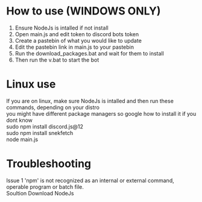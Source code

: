 # How to use (WINDOWS ONLY)

<ol>
  <li>Ensure NodeJs is intalled if not install</li>
  <li>Open main.js and edit token to discord bots token</li>
  <li>Create a pastebin of what you would like to update</li>
  <li>Edit the pastebin link in main.js to your pastebin</li>
  <li>Run the download_packages.bat and wait for them to install</li>
  <li>Then run the v.bat to start the bot</li>
</ol>


# Linux use

If you are on linux, make sure NodeJs is intalled and then run these commands, depending on your distro <br> you might have different package managers so google
how to install it if you dont know
<br>
sudo npm install discord.js@12
<br>
sudo npm install snekfetch
<br>
node main.js

# Troubleshooting
Issue 1 'npm' is not recognized as an internal or external command, operable program or batch file.
<br>
Soultion Download NodeJs
